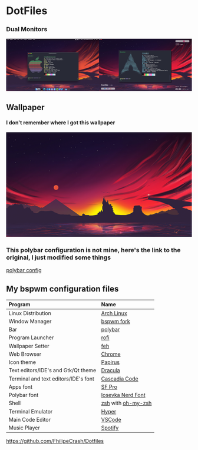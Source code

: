 # DotFiles

### Dual Monitors
![dual-monitors](/artworks/desktop.png)

## Wallpaper

#### I don't remember where I got this wallpaper

![wallpaper](/artworks/wallpapers/minimal-sunset-landscape-4k-w5.jpg)

### This polybar configuration is not mine, here's the link to the original, I just modified some things

[polybar config](https://github.com/adi1090x/polybar-themes/tree/master/polybar-13)

## My bspwm configuration files
| Program | Name |
| :--- | :--- |
| Linux Distribution | [Arch Linux](https://www.archlinux.org/) |
| Window Manager | [bspwm fork](https://github.com/Javyre/bspwm) |
| Bar | [polybar](https://github.com/jaagr/polybar) |
| Program Launcher | [rofi](https://github.com/DaveDavenport/rofi) |
| Wallpaper Setter | [feh](https://github.com/derf/feh) |
| Web Browser | [Chrome](https://www.google.com/chrome/) |
| Icon theme | [Papirus](https://github.com/PapirusDevelopmentTeam/papirus-icon-theme) |
| Text editors/IDE's and Gtk/Qt theme | [Dracula](https://draculatheme.com/) |
| Terminal and text editors/IDE's font | [Cascadia Code](https://github.com/microsoft/cascadia-code/releases) |
| Apps font | [SF Pro](https://developer.apple.com/fonts/) |
| Polybar font | [Iosevka Nerd Font](https://github.com/ryanoasis/nerd-fonts/tree/master/patched-fonts/Iosevka) |
| Shell | [zsh](https://www.zsh.org/) with [oh-my-zsh](https://github.com/robbyrussell/oh-my-zsh) |
| Terminal Emulator | [Hyper](https://hyper.is/) |
| Main Code Editor | [VSCode](https://code.visualstudio.com/) |
| Music Player | [Spotify](https://www.spotify.com) |

https://github.com/FhilipeCrash/Dotfiles


